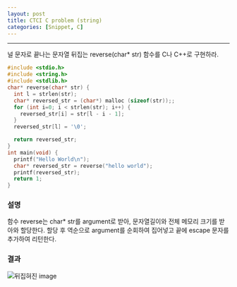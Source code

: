 ```yaml
---
layout: post
title: CTCI C problem (string)
categories: [Snippet, C]
---
```


---------------
널 문자로 끝나는 문자열 뒤집는 reverse(char* str) 함수를 C나 C++로 구현하라.


```C
#include <stdio.h>
#include <string.h>
#include <stdlib.h>
char* reverse(char* str) {
  int l = strlen(str);
  char* reversed_str = (char*) malloc (sizeof(str));;
  for (int i=0; i < strlen(str); i++) {
    reversed_str[i] = str[l - i - 1];
  }
  reversed_str[l] = '\0';

  return reversed_str;
}
int main(void) {
  printf("Hello World\n");
  char* reversed_str = reverse("hello world");
  printf(reversed_str);
  return 1;
}
```

### 설명

함수 reverse는 char* str를 argument로 받아, 문자열길이와 전체 메모리 크기를 받아와 할당한다. 할당 후 역순으로 argument를 순회하여 집어넣고 끝에 escape 문자를 추가하여 리턴한다. 

### 결과

![뒤집혀진 image](2018-5-27-CTCI-Problem-1.jpg)


